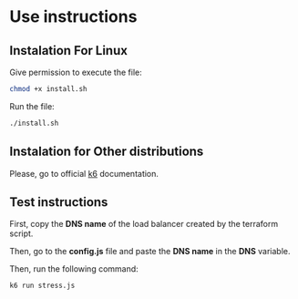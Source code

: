 # Use instructions

## Instalation For Linux

Give permission to execute the file:

```bash
chmod +x install.sh
```

Run the file:

```bash
./install.sh
```

## Instalation for Other distributions

Please, go to official [k6](https://k6.io/docs/get-started/installation/) documentation.


## Test instructions

First, copy the **DNS name** of the load balancer created by the terraform script.

Then, go to the **config.js** file and paste the **DNS name** in the **DNS** variable.

Then, run the following command:

```bash
k6 run stress.js
```